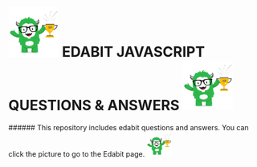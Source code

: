 <h1><img  height=100 src="edabit.png" alt="edabit-logo"> EDABIT JAVASCRIPT QUESTIONS & ANSWERS <img  height=100 src="edabit.png" alt="edabit-logo"></h1>
###### This repository includes edabit questions and answers.
You can click the picture to go to the Edabit page. <a href="https://edabit.com/challenges" target="_blank"><img  height=50 src="edabit.png" alt="edabit-logo"></a>
